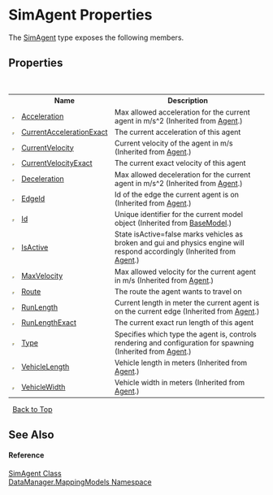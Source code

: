 # SimAgent Properties
 

The <a href="ededd7bc-9c9e-b6d3-2830-db490e657f72">SimAgent</a> type exposes the following members.


## Properties
&nbsp;<table><tr><th></th><th>Name</th><th>Description</th></tr><tr><td>![Public property](media/pubproperty.gif "Public property")</td><td><a href="ff6f9bca-7271-2372-24c7-333775354159">Acceleration</a></td><td>
Max allowed acceleration for the current agent in m/s^2
 (Inherited from <a href="87bd37bb-4841-462c-dac2-4b100399bf06">Agent</a>.)</td></tr><tr><td>![Public property](media/pubproperty.gif "Public property")</td><td><a href="09ba92fa-5264-7f4b-0fbc-2c877aeb8068">CurrentAccelerationExact</a></td><td>
The current acceleration of this agent</td></tr><tr><td>![Public property](media/pubproperty.gif "Public property")</td><td><a href="48fb1056-0d10-6383-5012-202ecea384eb">CurrentVelocity</a></td><td>
Current velocity of the agent in m/s
 (Inherited from <a href="87bd37bb-4841-462c-dac2-4b100399bf06">Agent</a>.)</td></tr><tr><td>![Public property](media/pubproperty.gif "Public property")</td><td><a href="51abbe02-98c4-f289-95c5-f7ec9675815c">CurrentVelocityExact</a></td><td>
The current exact velocity of this agent</td></tr><tr><td>![Public property](media/pubproperty.gif "Public property")</td><td><a href="3f811ece-1ae4-d84f-568b-bd0ee693dde3">Deceleration</a></td><td>
Max allowed deceleration for the current agent in m/s^2
 (Inherited from <a href="87bd37bb-4841-462c-dac2-4b100399bf06">Agent</a>.)</td></tr><tr><td>![Public property](media/pubproperty.gif "Public property")</td><td><a href="ec012083-64d5-3d75-cc0c-e1bb8fd87ac4">EdgeId</a></td><td>
Id of the edge the current agent is on
 (Inherited from <a href="87bd37bb-4841-462c-dac2-4b100399bf06">Agent</a>.)</td></tr><tr><td>![Public property](media/pubproperty.gif "Public property")</td><td><a href="21e16472-3244-ca38-97fa-5b47c8d1c025">Id</a></td><td>
Unique identifier for the current model object
 (Inherited from <a href="4dd8c2e5-2def-208c-c36a-25c6577b34e3">BaseModel</a>.)</td></tr><tr><td>![Public property](media/pubproperty.gif "Public property")</td><td><a href="a18c19cf-1d2c-2a62-dfc1-86d8e50c62cc">IsActive</a></td><td>
State isActive=false marks vehicles as broken and gui and physics engine will respond accordingly
 (Inherited from <a href="87bd37bb-4841-462c-dac2-4b100399bf06">Agent</a>.)</td></tr><tr><td>![Public property](media/pubproperty.gif "Public property")</td><td><a href="12a5c876-30f1-b6a7-c03e-1bfbf2ddf12f">MaxVelocity</a></td><td>
Max allowed velocity for the current agent in m/s
 (Inherited from <a href="87bd37bb-4841-462c-dac2-4b100399bf06">Agent</a>.)</td></tr><tr><td>![Public property](media/pubproperty.gif "Public property")</td><td><a href="791e2a06-676a-d4b3-2827-112b73c25b4a">Route</a></td><td>
The route the agent wants to travel on</td></tr><tr><td>![Public property](media/pubproperty.gif "Public property")</td><td><a href="e9285b94-2128-6349-fd30-bdfdaa8109e0">RunLength</a></td><td>
Current length in meter the current agent is on the current edge
 (Inherited from <a href="87bd37bb-4841-462c-dac2-4b100399bf06">Agent</a>.)</td></tr><tr><td>![Public property](media/pubproperty.gif "Public property")</td><td><a href="860a89ea-359f-c25a-e025-b51b54cd59a7">RunLengthExact</a></td><td>
The current exact run length of this agent</td></tr><tr><td>![Public property](media/pubproperty.gif "Public property")</td><td><a href="3f2a8bdd-e746-de5b-0ad9-3092930120dd">Type</a></td><td>
Specifies which type the agent is, controls rendering and configuration for spawning
 (Inherited from <a href="87bd37bb-4841-462c-dac2-4b100399bf06">Agent</a>.)</td></tr><tr><td>![Public property](media/pubproperty.gif "Public property")</td><td><a href="9dacef51-7799-23d2-6c1e-430f7a07d943">VehicleLength</a></td><td>
Vehicle length in meters
 (Inherited from <a href="87bd37bb-4841-462c-dac2-4b100399bf06">Agent</a>.)</td></tr><tr><td>![Public property](media/pubproperty.gif "Public property")</td><td><a href="96b7d203-26bc-f41f-9d0a-b66fff3dc583">VehicleWidth</a></td><td>
Vehicle width in meters
 (Inherited from <a href="87bd37bb-4841-462c-dac2-4b100399bf06">Agent</a>.)</td></tr></table>&nbsp;
<a href="#simagent-properties">Back to Top</a>

## See Also


#### Reference
<a href="ededd7bc-9c9e-b6d3-2830-db490e657f72">SimAgent Class</a><br /><a href="90051a81-8926-ad54-ad62-ab3875299188">DataManager.MappingModels Namespace</a><br />